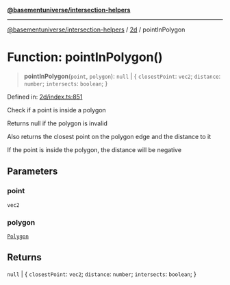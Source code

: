 [**@basementuniverse/intersection-helpers**](../../README.md)

***

[@basementuniverse/intersection-helpers](../../README.md) / [2d](../README.md) / pointInPolygon

# Function: pointInPolygon()

> **pointInPolygon**(`point`, `polygon`): `null` \| \{ `closestPoint`: `vec2`; `distance`: `number`; `intersects`: `boolean`; \}

Defined in: [2d/index.ts:851](https://github.com/basementuniverse/intersection-helpers/blob/ce8bdda9fbd616d6a406e87a4824e91fffc01d0e/src/2d/index.ts#L851)

Check if a point is inside a polygon

Returns null if the polygon is invalid

Also returns the closest point on the polygon edge and the distance to it

If the point is inside the polygon, the distance will be negative

## Parameters

### point

`vec2`

### polygon

[`Polygon`](../types/type-aliases/Polygon.md)

## Returns

`null` \| \{ `closestPoint`: `vec2`; `distance`: `number`; `intersects`: `boolean`; \}
